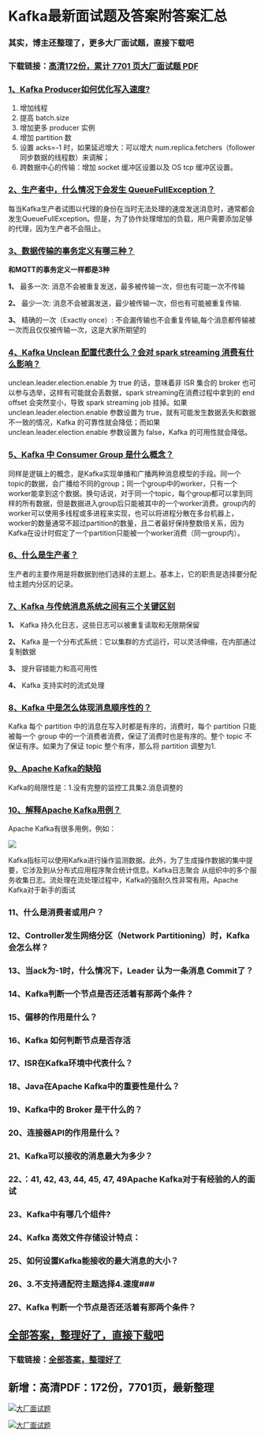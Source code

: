 # Kafka最新面试题及答案附答案汇总

### 其实，博主还整理了，更多大厂面试题，直接下载吧

### 下载链接：[高清172份，累计 7701 页大厂面试题  PDF](https://github.com/souyunku/DevBooks/blob/master/docs/index.md)



### [1、Kafka Producer如何优化写入速度?](https://github.com/souyunku/DevBooks/blob/master/docs/Kafka/Kafka最新面试题及答案附答案汇总.md#1kafka-producer如何优化写入速度)  


1. 增加线程
2. 提高 batch.size
3. 增加更多 producer 实例
4. 增加 partition 数
5. 设置 acks=-1 时，如果延迟增大：可以增大 num.replica.fetchers（follower 同步数据的线程数）来调解；
6. 跨数据中心的传输：增加 socket 缓冲区设置以及 OS tcp 缓冲区设置。


### [2、生产者中，什么情况下会发生 QueueFullException？](https://github.com/souyunku/DevBooks/blob/master/docs/Kafka/Kafka最新面试题及答案附答案汇总.md#2生产者中什么情况下会发生-queuefullexception)  


每当Kafka生产者试图以代理的身份在当时无法处理的速度发送消息时，通常都会发生QueueFullException。但是，为了协作处理增加的负载，用户需要添加足够的代理，因为生产者不会阻止。


### [3、数据传输的事务定义有哪三种？](https://github.com/souyunku/DevBooks/blob/master/docs/Kafka/Kafka最新面试题及答案附答案汇总.md#3数据传输的事务定义有哪三种)  


**和MQTT的事务定义一样都是3种**

**1、** 最多一次: 消息不会被重复发送，最多被传输一次，但也有可能一次不传输

**2、** 最少一次: 消息不会被漏发送，最少被传输一次，但也有可能被重复传输.

**3、** 精确的一次（Exactly once）: 不会漏传输也不会重复传输,每个消息都传输被一次而且仅仅被传输一次，这是大家所期望的


### [4、Kafka Unclean 配置代表什么？会对 spark streaming 消费有什么影响？](https://github.com/souyunku/DevBooks/blob/master/docs/Kafka/Kafka最新面试题及答案附答案汇总.md#4kafka-unclean-配置代表什么会对-spark-streaming-消费有什么影响)  


unclean.leader.election.enable 为 true 的话，意味着非 ISR 集合的 broker 也可以参与选举，这样有可能就会丢数据，spark streaming在消费过程中拿到的 end offset 会突然变小，导致 spark streaming job 挂掉。如果 unclean.leader.election.enable 参数设置为 true，就有可能发生数据丢失和数据不一致的情况，Kafka 的可靠性就会降低；而如果 unclean.leader.election.enable 参数设置为 false，Kafka 的可用性就会降低。


### [5、Kafka 中 Consumer Group 是什么概念？](https://github.com/souyunku/DevBooks/blob/master/docs/Kafka/Kafka最新面试题及答案附答案汇总.md#5kafka-中-consumer-group-是什么概念)  


同样是逻辑上的概念，是Kafka实现单播和广播两种消息模型的手段。同一个topic的数据，会广播给不同的group；同一个group中的worker，只有一个worker能拿到这个数据。换句话说，对于同一个topic，每个group都可以拿到同样的所有数据，但是数据进入group后只能被其中的一个worker消费。group内的worker可以使用多线程或多进程来实现，也可以将进程分散在多台机器上，worker的数量通常不超过partition的数量，且二者最好保持整数倍关系，因为Kafka在设计时假定了一个partition只能被一个worker消费（同一group内）。


### [6、什么是生产者？](https://github.com/souyunku/DevBooks/blob/master/docs/Kafka/Kafka最新面试题及答案附答案汇总.md#6什么是生产者)  


生产者的主要作用是将数据到他们选择的主题上。基本上，它的职责是选择要分配给主题内分区的记录。


### [7、Kafka 与传统消息系统之间有三个关键区别](https://github.com/souyunku/DevBooks/blob/master/docs/Kafka/Kafka最新面试题及答案附答案汇总.md#7kafka-与传统消息系统之间有三个关键区别)  


**1、** Kafka 持久化日志，这些日志可以被重复读取和无限期保留

**2、** Kafka 是一个分布式系统：它以集群的方式运行，可以灵活伸缩，在内部通过复制数据

**3、** 提升容错能力和高可用性

**4、** Kafka 支持实时的流式处理


### [8、Kafka 中是怎么体现消息顺序性的？](https://github.com/souyunku/DevBooks/blob/master/docs/Kafka/Kafka最新面试题及答案附答案汇总.md#8kafka-中是怎么体现消息顺序性的)  


Kafka 每个 partition 中的消息在写入时都是有序的，消费时，每个 partition 只能被每一个 group 中的一个消费者消费，保证了消费时也是有序的。整个 topic 不保证有序。如果为了保证 topic 整个有序，那么将 partition 调整为1.


### [9、Apache Kafka的缺陷](https://github.com/souyunku/DevBooks/blob/master/docs/Kafka/Kafka最新面试题及答案附答案汇总.md#9apache-kafka的缺陷)  


Kafka的局限性是：1.没有完整的监控工具集2.消息调整的
### [10、解释Apache Kafka用例？](https://github.com/souyunku/DevBooks/blob/master/docs/Kafka/Kafka最新面试题及答案附答案汇总.md#10解释apache-kafka用例)  


Apache Kafka有很多用例，例如：

![](https://gitee.com/souyunkutech/souyunku-home/raw/master/images/souyunku-web/2020/5/1/27/0/9_4.png#alt=9%5C_4.png)

Kafka指标可以使用Kafka进行操作监测数据。此外，为了生成操作数据的集中提要，它涉及到从分布式应用程序聚合统计信息。Kafka日志聚合 从组织中的多个服务收集日志。流处理在流处理过程中，Kafka的强耐久性非常有用。Apache Kafka对于新手的面试
### 11、什么是消费者或用户？
### 12、Controller发生网络分区（Network Partitioning）时，Kafka会怎么样？
### 13、当ack为-1时，什么情况下，Leader 认为一条消息 Commit了？
### 14、Kafka判断一个节点是否还活着有那两个条件？
### 15、偏移的作用是什么？
### 16、Kafka 如何判断节点是否存活
### 17、ISR在Kafka环境中代表什么？
### 18、Java在Apache Kafka中的重要性是什么？
### 19、Kafka中的 Broker 是干什么的？
### 20、连接器API的作用是什么？
### 21、Kafka可以接收的消息最大为多少？
### 22、：41, 42, 43, 44, 45, 47, 49Apache Kafka对于有经验的人的面试
### 23、Kafka中有哪几个组件?
### 24、Kafka 高效文件存储设计特点：
### 25、如何设置Kafka能接收的最大消息的大小？
### 26、3.不支持通配符主题选择4.速度###
### 27、Kafka 判断一个节点是否还活着有那两个条件？




## [全部答案，整理好了，直接下载吧](https://gitee.com/souyunku/DevBooks/blob/master/docs/daan.md)

### 下载链接：[全部答案，整理好了](https://gitee.com/souyunku/DevBooks/blob/master/docs/daan.md)




## 新增：高清PDF：172份，7701页，最新整理

[![大厂面试题](https://www.souyunku.com/wp-content/uploads/weixin/mst.png "架构师专栏")](https://www.souyunku.com/wp-content/uploads/weixin/githup-weixin.png "架构师专栏")

[![大厂面试题](https://www.souyunku.com/wp-content/uploads/weixin/githup-weixin.png "架构师专栏")](https://www.souyunku.com/wp-content/uploads/weixin/githup-weixin.png "架构师专栏")
